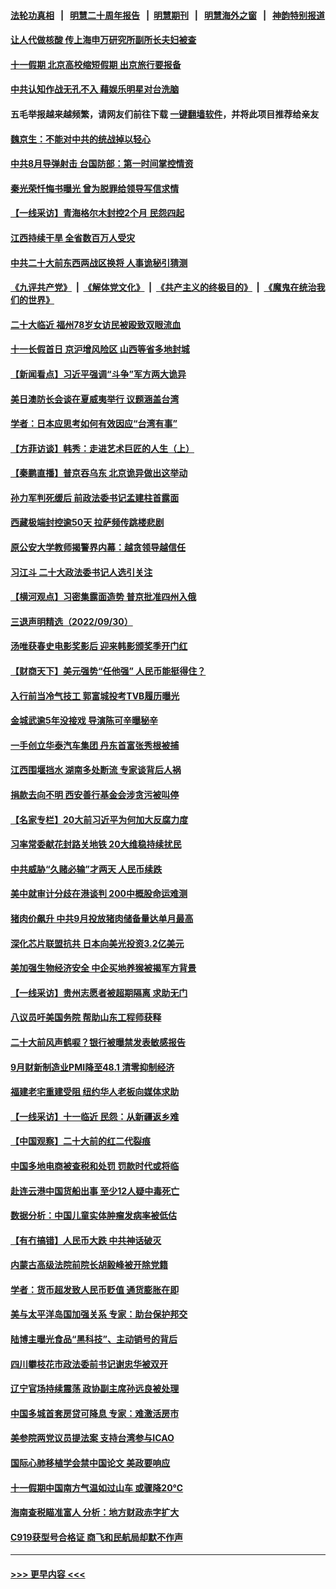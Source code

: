 #### [法轮功真相](https://github.com/gfw-breaker/truth/blob/master/README.md?t=0) &nbsp;&nbsp;|&nbsp;&nbsp; [明慧二十周年报告](https://github.com/gfw-breaker/mh-reports/blob/master/README.md?t=0) &nbsp;&nbsp;|&nbsp;&nbsp;[明慧期刊](https://github.com/gfw-breaker/mh-qikan) &nbsp;&nbsp;|&nbsp;&nbsp; [明慧海外之窗](https://github.com/gfw-breaker/mh-news/blob/master/README.md?t=0) &nbsp;&nbsp;|&nbsp;&nbsp; [神韵特别报道](https://github.com/gfw-breaker/mh-news/blob/master/shenyun.md?t=0)
#### [让人代做核酸 传上海申万研究所副所长夫妇被查](../pages/nsc413/n13836745.md?t=10012201) 
#### [十一假期 北京高校缩短假期 出京旅行要报备](../pages/nsc413/n13836742.md?t=10012201) 
#### [中共认知作战无孔不入 藉娱乐明星对台洗脑](../pages/nsc413/n13836744.md?t=10012201) 
#### 五毛举报越来越频繁，请网友们前往下载 [一键翻墙软件](https://github.com/gfw-breaker/ssr-accounts)，并将此项目推荐给亲友
#### [魏京生：不能对中共的统战掉以轻心](../pages/nsc413/n13836743.md?t=10012201) 
#### [中共8月导弹射击 台国防部：第一时间掌控情资](../pages/nsc413/n13836672.md?t=10012201) 
#### [秦光荣忏悔书曝光 曾为脱罪给领导写信求情](../pages/nsc413/n13836690.md?t=10012201) 
#### [【一线采访】青海格尔木封控2个月 民怨四起](../pages/nsc413/n13836720.md?t=10012201) 
#### [江西持续干旱 全省数百万人受灾](../pages/nsc413/n13836696.md?t=10012201) 
#### [中共二十大前东西两战区换将 人事诡秘引猜测](../pages/nsc413/n13836700.md?t=10012201) 
#### [《九评共产党》](https://github.com/begood0513/9ping.md/blob/master/README.md) &nbsp;|&nbsp; [《解体党文化》](../../../../jtdwh.md/blob/master/README.md)  &nbsp;|&nbsp; [《共产主义的终极目的》](../../../../gczydzjmd.md/blob/master/README.md) &nbsp;|&nbsp; [《魔鬼在统治我们的世界》](../../../../mgztzwmdsj.md/blob/master/README.md) 
#### [二十大临近 福州78岁女访民被殴致双眼流血](../pages/nsc413/n13836711.md?t=10012201) 
#### [十一长假首日 京沪增风险区 山西等省多地封城](../pages/nsc413/n13836535.md?t=10012201) 
#### [【新闻看点】习近平强调“斗争”军方两大诡异](../pages/nsc413/n13836385.md?t=10012201) 
#### [美日澳防长会谈在夏威夷举行 议题涵盖台湾](../pages/nsc413/n13836618.md?t=10012201) 
#### [学者：日本应思考如何有效因应“台湾有事”](../pages/nsc413/n13836569.md?t=10012201) 
#### [【方菲访谈】韩秀：走进艺术巨匠的人生（上）](../pages/nsc413/n13836429.md?t=10012201) 
#### [【秦鹏直播】普京吞乌东 北京诡异做出这举动](../pages/nsc413/n13836434.md?t=10012201) 
#### [孙力军判死缓后 前政法委书记孟建柱首露面](../pages/nsc413/n13836573.md?t=10012201) 
#### [西藏极端封控逾50天 拉萨频传跳楼悲剧](../pages/nsc413/n13836551.md?t=10012201) 
#### [原公安大学教师揭警界内幕：越贪领导越信任](../pages/nsc413/n13836547.md?t=10012201) 
#### [习江斗 二十大政法委书记人选引关注](../pages/nsc413/n13836416.md?t=10012201) 
#### [【横河观点】习密集露面造势 普京批准四州入俄](../pages/nsc413/n13836438.md?t=10012201) 
#### [三退声明精选（2022/09/30）](../pages/nsc413/n13836541.md?t=10012201) 
#### [汤唯获春史电影奖影后 迎来韩影颁奖季开门红](../pages/nsc413/n13836363.md?t=10012201) 
#### [【财商天下】美元强势“任他强” 人民币能挺得住？](../pages/nsc413/n13836431.md?t=10012201) 
#### [入行前当冷气技工 郭富城投考TVB履历曝光](../pages/nsc413/n13836387.md?t=10012201) 
#### [金城武逾5年没接戏 导演陈可辛曝秘辛](../pages/nsc413/n13836426.md?t=10012201) 
#### [一手创立华泰汽车集团 丹东首富张秀根被捕](../pages/nsc413/n13836425.md?t=10012201) 
#### [江西围堰挡水 湖南多处断流 专家谈背后人祸](../pages/nsc413/n13835528.md?t=10012201) 
#### [捐款去向不明 西安善行基金会涉贪污被叫停](../pages/nsc413/n13836357.md?t=10012201) 
#### [【名家专栏】20大前习近平为何加大反腐力度](../pages/nsc413/n13836224.md?t=10012201) 
#### [习率常委献花封路关地铁 20大维稳持续扰民](../pages/nsc413/n13836130.md?t=10012201) 
#### [中共威胁“久赌必输”才两天 人民币续跌](../pages/nsc413/n13836354.md?t=10012201) 
#### [美中就审计分歧在港谈判 200中概股命运难测](../pages/nsc413/n13834602.md?t=10012201) 
#### [猪肉价飙升 中共9月投放猪肉储备量达单月最高](../pages/nsc413/n13833134.md?t=10012201) 
#### [深化芯片联盟抗共 日本向美光投资3.2亿美元](../pages/nsc413/n13836337.md?t=10012201) 
#### [美加强生物经济安全 中企买地养猴被揭军方背景](../pages/nsc413/n13836141.md?t=10012201) 
#### [【一线采访】贵州志愿者被超期隔离 求助无门](../pages/nsc413/n13836203.md?t=10012201) 
#### [八议员吁美国务院 帮助山东工程师获释](../pages/nsc413/n13836379.md?t=10012201) 
#### [二十大前风声鹤唳？银行被曝禁发表敏感报告](../pages/nsc413/n13836336.md?t=10012201) 
#### [9月财新制造业PMI降至48.1 清零抑制经济](../pages/nsc413/n13836244.md?t=10012201) 
#### [福建老宅重建受阻 纽约华人老板向媒体求助](../pages/nsc413/n13835942.md?t=10012201) 
#### [【一线采访】十一临近 民怨：从新疆返乡难](../pages/nsc413/n13836124.md?t=10012201) 
#### [【中国观察】二十大前的红二代裂痕](../pages/nsc413/n13836118.md?t=10012201) 
#### [中国多地电商被查税和处罚 罚款时代或将临](../pages/nsc413/n13836048.md?t=10012201) 
#### [赴连云港中国货船出事 至少12人疑中毒死亡](../pages/nsc413/n13836276.md?t=10012201) 
#### [数据分析：中国儿童实体肿瘤发病率被低估](../pages/nsc413/n13836062.md?t=10012201) 
#### [【有冇搞错】人民币大跌 中共神话破灭](../pages/nsc413/n13835616.md?t=10012201) 
#### [内蒙古高级法院前院长胡毅峰被开除党籍](../pages/nsc413/n13836147.md?t=10012201) 
#### [学者：货币超发致人民币贬值 通货膨胀在即](../pages/nsc413/n13836134.md?t=10012201) 
#### [美与太平洋岛国加强关系 专家：助台保护邦交](../pages/nsc413/n13836095.md?t=10012201) 
#### [陆博主曝光食品“黑科技”、主动销号的背后](../pages/nsc413/n13836018.md?t=10012201) 
#### [四川攀枝花市政法委前书记谢忠华被双开](../pages/nsc413/n13836111.md?t=10012201) 
#### [辽宁官场持续震荡 政协副主席孙远良被处理](../pages/nsc413/n13836012.md?t=10012201) 
#### [中国多城首套房贷可降息 专家：难激活房市](../pages/nsc413/n13836006.md?t=10012201) 
#### [美参院两党议员提法案 支持台湾参与ICAO](../pages/nsc413/n13835959.md?t=10012201) 
#### [国际心肺移植学会禁中国论文 美政要响应](../pages/nsc413/n13835695.md?t=10012201) 
#### [十一假期中国南方气温如过山车 或骤降20℃](../pages/nsc413/n13835824.md?t=10012201) 
#### [海南查税瞄准富人 分析：地方财政赤字扩大](../pages/nsc413/n13835957.md?t=10012201) 
#### [C919获型号合格证 商飞和民航局却默不作声](../pages/nsc413/n13835733.md?t=10012201) 

----
#### [ >>> 更早内容 <<< ](../indexes/nsc413-earlier.md)
